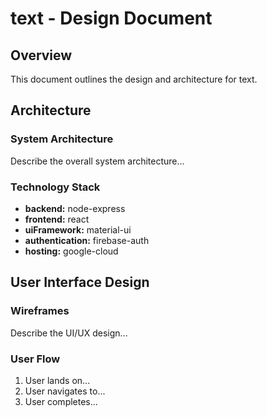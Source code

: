 # text - Design Document

## Overview

This document outlines the design and architecture for text.

## Architecture

### System Architecture

Describe the overall system architecture...

### Technology Stack

- **backend:** node-express
- **frontend:** react
- **uiFramework:** material-ui
- **authentication:** firebase-auth
- **hosting:** google-cloud

## User Interface Design

### Wireframes

Describe the UI/UX design...

### User Flow

1. User lands on...
2. User navigates to...
3. User completes...
